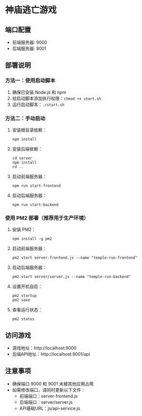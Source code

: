 # 神庙逃亡游戏

## 端口配置

- 前端服务器: 9000
- 后端服务器: 9001

## 部署说明

### 方法一：使用启动脚本

1. 确保已安装 Node.js 和 npm
2. 给启动脚本添加执行权限：`chmod +x start.sh`
3. 运行启动脚本：`./start.sh`

### 方法二：手动启动

1. 安装根目录依赖：
   ```
   npm install
   ```

2. 安装后端依赖：
   ```
   cd server
   npm install
   cd ..
   ```

3. 启动前端服务器：
   ```
   npm run start-frontend
   ```

4. 启动后端服务器：
   ```
   npm run start-backend
   ```

### 使用 PM2 部署（推荐用于生产环境）

1. 安装 PM2：
   ```
   npm install -g pm2
   ```

2. 启动前端服务器：
   ```
   pm2 start server-frontend.js --name "temple-run-frontend"
   ```

3. 启动后端服务器：
   ```
   pm2 start server/server.js --name "temple-run-backend"
   ```

4. 设置开机自启：
   ```
   pm2 startup
   pm2 save
   ```

5. 查看运行状态：
   ```
   pm2 status
   ```

## 访问游戏

- 游戏地址：http://localhost:9000
- 后端API地址：http://localhost:9001/api

## 注意事项

- 确保端口 9000 和 9001 未被其他应用占用
- 如需修改端口，请同时更新以下文件：
  - 前端端口：server-frontend.js
  - 后端端口：server/server.js
  - API基础URL：js/api-service.js
